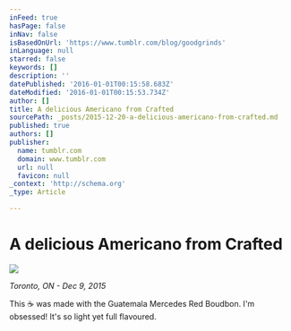 ```yaml
---
inFeed: true
hasPage: false
inNav: false
isBasedOnUrl: 'https://www.tumblr.com/blog/goodgrinds'
inLanguage: null
starred: false
keywords: []
description: ''
datePublished: '2016-01-01T00:15:58.683Z'
dateModified: '2016-01-01T00:15:53.734Z'
author: []
title: A delicious Americano from Crafted
sourcePath: _posts/2015-12-20-a-delicious-americano-from-crafted.md
published: true
authors: []
publisher:
  name: tumblr.com
  domain: www.tumblr.com
  url: null
  favicon: null
_context: 'http://schema.org'
_type: Article

---
```

# A delicious Americano from Crafted
![](https://36.media.tumblr.com/b81a151223f7bdcfe44d6d29b2d1c244/tumblr_nzgr89AGHP1szenbzo1_540.jpg)

_Toronto, ON - Dec 9, 2015_

This ☕️ was made with the Guatemala Mercedes Red Boudbon. I'm obsessed! It's so light yet full flavoured.